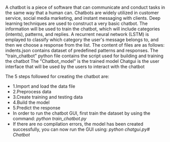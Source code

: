 A chatbot is a piece of software that can communicate and conduct tasks in the same way that a human can. Chatbots are widely utilized in customer service, social media marketing, and instant messaging with clients. Deep learning techniques are used to construct a very basic chatbot. The information will be used to train the chatbot, which will include categories (intents), patterns, and replies. A recurrent neural network (LSTM) is emplayed to classify which category the user's message belongs to, and then we choose a response from the list. The content of files are as follows: indents.json contains dataset of predefined patterns and responses. The "train_chatbot" python file contains the script used for building and training the chatbot The "Chatbot_model" is the trained model Chatgui is the user interface that will be used by the users to interact with the chatbot

The 5 steps followed for creating the chatbot are:

- 1.Import and load the data file
- 2.Preprocess data
- 3.Create training and testing data
- 4.Build the model
- 5.Predict the response
- In order to run the chatbot GUI, first train the dataset by using the command:
*python train_chatbot.py*
- If there are no compilation errors, the model has been created successfully, you can now run the GUI using:
*python chatgui.py# Chatbot*
